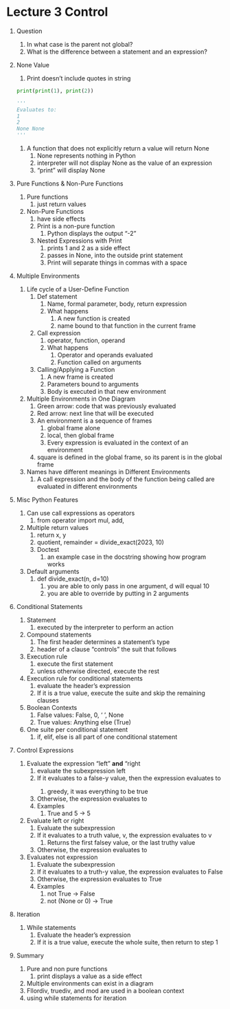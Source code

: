 # Lecture 3 Control

1. Question
    1. In what case is the parent not global?
    2. What is the difference between a statement and an expression?
2. None Value
    1. Print doesn’t include quotes in string
    
    ```python
    print(print(1), print(2))
    
    '''
    Evaluates to:
    1
    2
    None None
    '''
    ```
    
    1. A function that does not explicitly return a value will return None
        1. None represents nothing in Python
        2. interpreter will not display None as the value of an expression
        3. “print” will display None
3. Pure Functions & Non-Pure Functions
    1. Pure functions
        1. just return values
    2. Non-Pure Functions
        1. have side effects
        2. Print is a non-pure function
            1. Python displays the output “-2”
        3. Nested Expressions with Print
            1. prints 1 and 2 as a side effect
            2. passes in None, into the outside print statement
            3. Print will separate things in commas with a space
4. Multiple Environments
    1. Life cycle of a User-Define Function
        1. Def statement
            1. Name, formal parameter, body, return expression
            2. What happens
                1. A new function is created
                2. name bound to that function in the current frame
        2. Call expression
            1. operator, function, operand
            2. What happens
                1. Operator and operands evaluated
                2. Function called on arguments 
        3. Calling/Applying a Function
            1. A new frame is created
            2. Parameters bound to arguments
            3. Body is executed in that new environment
    2. Multiple Environments in One Diagram
        1. Green arrow: code that was previously evaluated
        2. Red arrow: next line that will be executed
        3. An environment is a sequence of frames
            1. global frame alone
            2. local, then global frame
            3. Every expression is evaluated in the context of an environment
        4. square is defined in the global frame, so its parent is in the global frame
    3. Names have different meanings in Different Environments
        1. A call expression and the body of the function being called are evaluated in different environments
5. Misc Python Features
    1. Can use call expressions as operators
        1. from operator import mul, add, 
    2. Multiple return values
        1. return x, y
        2. quotient, remainder = divide_exact(2023, 10)
        3. Doctest
            1. an example case in the docstring showing how program works
    3. Default arguments
        1. def divide_exact(n, d=10)
            1. you are able to only pass in one argument, d will equal 10
            2. you are able to override by putting in 2 arguments
6. Conditional Statements
    1. Statement
        1. executed by the interpreter to perform an action
    2. Compound statements
        1. The first header determines a statement’s type
        2. header of a clause “controls” the suit that follows
    3. Execution rule
        1. execute the first statement
        2. unless otherwise directed, execute the rest
    4. Execution rule for conditional statements
        1. evaluate the header’s expression
        2. If it is a true value, execute the suite and skip the remaining clauses
    5. Boolean Contexts
        1. False values: False, 0, ‘ ’, None
        2. True values: Anything else (True)
    6. One suite per conditional statement
        1. if, elif, else is all part of one conditional statement
7. Control Expressions
    1. Evaluate the expression “left” **and** “right
        1. evaluate the subexpression left
        2. If it evaluates to a false-y value, then the expression evaluates to <left>
            1. greedy, it was everything to be true
        3. Otherwise, the expression evaluates to <right>
        4. Examples
            1. True and 5 → 5
    2. Evaluate left or right
        1. Evaluate the subexpression <left>
        2. If it evaluates to a truth value, v, the expression evaluates to v
            1. Returns the first falsey value, or the last truthy value
        3. Otherwise, the expression evaluates to <right>
    3. Evaluates not expression
        1. Evaluate the subexpression
        2. If it evaluates to a truth-y value, the expression evaluates to False
        3. Otherwise, the expression evaluates to True
        4. Examples
            1. not True → False
            2. not (None or 0) → True
8. Iteration
    1. While statements
        1. Evaluate the header’s expression
        2. If it is a true value, execute the whole suite, then return to step 1
9. Summary
    1. Pure and non pure functions
        1. print displays a value as a side effect
    2. Multiple environments can exist in a diagram
    3. Fllordiv, truediv, and mod are used in a boolean context
    4. using while statements for iteration